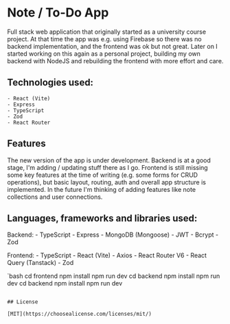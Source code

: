 # Note / To-Do App

Full stack web application that originally started as a university course project. At that time the app was e.g. using Firebase so there was no backend implementation, and the frontend was ok but not great. Later on I started working on this again as a personal project, building my own backend with NodeJS and rebuilding the frontend with more effort and care.

## Technologies used:

    - React (Vite)
    - Express
    - TypeScript
    - Zod
    - React Router
## Features

The new version of the app is under development. Backend is at a good stage, I'm adding / updating stuff there as I go. Frontend is still missing some key features at the time of writing (e.g. some forms for CRUD operations), but basic layout, routing, auth and overall app structure is implemented. In the future I'm thinking of adding features like note collections and user connections.

## Languages, frameworks and libraries used:

Backend: - TypeScript - Express - MongoDB (Mongoose) - JWT - Bcrypt - Zod

Frontend: - TypeScript - React (Vite) - Axios - React Router V6 - React Query (Tanstack) - Zod

`bash
cd frontend
npm install
npm run dev
cd backend
npm install
npm run dev
cd backend
npm install
npm run dev
```

## License

[MIT](https://choosealicense.com/licenses/mit/)
